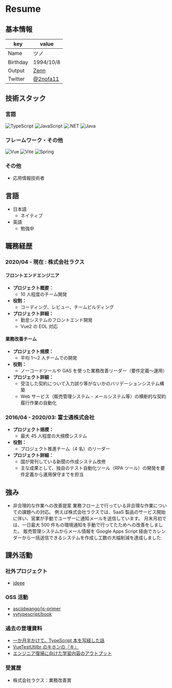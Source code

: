 # Resume

## 基本情報

| key      | value                                   |
| -------- | --------------------------------------- |
| Name     | ツノ                                    |
| Birthday | 1994/10/8                               |
| Output   | [Zenn](https://zenn.dev/shava2c)        |
| Twitter  | [@2nofa11](https://twitter.com/2nofa11) |

## 技術スタック

### 言語

<p>
  <img alt="TypeScript" src="https://img.shields.io/badge/-TypeScript-007ACC?style=flat-square&logo=typescript&logoColor=white" />
  <img alt="JavaScript" src="https://img.shields.io/badge/-JavaScript-F7DF1E?style=flat-square&logo=JavaScript&logoColor=white" />
  <img alt=".NET" src="https://img.shields.io/badge/-.Net-663399?style=flat-square&logo=.Net&logoColor=white" />
  <img alt="Java" src="https://img.shields.io/badge/-Java-007396?style=flat-square&logo=Java&logoColor=white" />
</p>

### フレームワーク・その他

<p>
<img alt="Vue" src="https://img.shields.io/badge/-Vue.js-4FC08D?style=flat-square&logo=Vue.js&logoColor=white" />
<img alt="Vite" src="https://img.shields.io/badge/-Vite-646CFF?style=flat-square&logo=Vite&logoColor=white" />
  <img alt="Spring" src="https://img.shields.io/badge/-Spring-46a2f1?style=flat-square&logo=spring&logoColor=white" />
</p>

### その他

- 応用情報技術者

## 言語

- 日本語
  - ネイティブ
- 英語
  - 勉強中

## 職務経歴

### 2020/04 - 現在 : 株式会社ラクス

#### フロントエンドエンジニア

- **プロジェクト概要：**
  - 10 人程度のチーム開発
- **役割：**
  - コーディング、レビュー、チームビルディング
- **プロジェクト詳細：**
  - 勤怠システムのフロントエンド開発
  - Vue2 の EOL 対応

#### 業務改善チーム

- **プロジェクト規模：**
  - 平均 1〜2 人チームでの開発
- **役割：**
  - ノーコードツールや GAS を使った業務改善リーダー（要件定義～運用）
- **プロジェクト詳細：**
  - 受注した契約について入力誤り等がないかのバリデーションシステム構築
  - Web サービス（販売管理システム・メールシステム等）の横断的な契約履行作業の自動化

### 2016/04 - 2020/03: 富士通株式会社

- **プロジェクト規模：**
  - 最大 45 人程度の大規模システム
- **役割：**
  - プロジェクト推進チーム（4 名）のリーダー
- **プロジェクト詳細：**
  - 国が発刊している新聞の作成システム改修
  - 主な成果として、独自のテスト自動化ツール（RPA ツール）の開発を要件定義から運用保守までを担当

## 強み

- 非合理的な作業への改善提案
  業務フロー上で行っている非合理な作業についての課題への対応。
  例えば株式会社ラクスでは、SaaS 製品のサービス開始に伴い、営業が手動でユーザーに通知メールを送信しています。
  月末月初では、一日最大 500 件もの環境通知を手動で行ってたためへの改善をしました。
  販売管理システムからメール情報を Google Apps Script 経由でカレンダーから一括送信できるシステムを作成し工数の大幅削減を達成しました

## 課外活動

### 社外プロジェクト

- [ideee](https://www.ideee.tech/)

### OSS 活動

- [asciidwango/js-primer](https://github.com/asciidwango/js-primer)
- [yytypescript/book](https://github.com/yytypescript/book)

### 過去の登壇資料

- [一か月半かけて、TypeScript 本を写経した話](https://speakerdeck.com/2nofa11)
- [VueTestUtilbr のキホンの『キ』](https://speakerdeck.com/2nofa11/vuetestutilbrnokihonno-ki)
- [エンジニア復帰に向けた学習内容のアウトプット](https://speakerdeck.com/2nofa11/enziniafu-gui-nixiang-ketaxue-xi-nei-rong-noautopututo)

### 受賞歴

- 株式会社ラクス：業務改善賞
